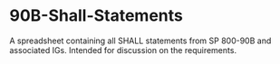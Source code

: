# 90B-Shall-Statements
A spreadsheet containing all SHALL statements from SP 800-90B and associated IGs. Intended for discussion on the requirements.
